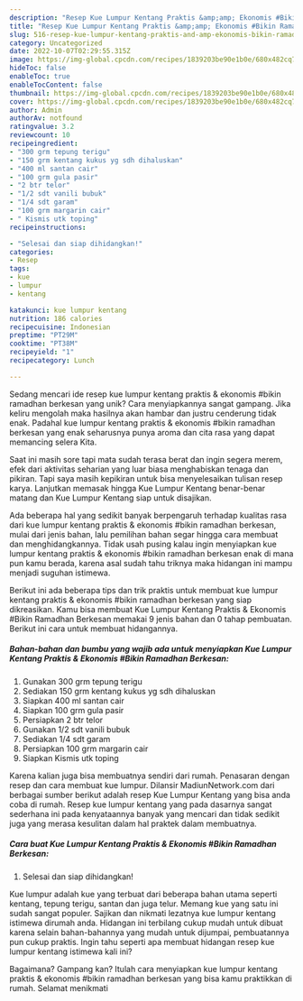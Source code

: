 ```yaml
---
description: "Resep Kue Lumpur Kentang Praktis &amp;amp; Ekonomis #Bikin Ramadhan Berkesan yang Enak"
title: "Resep Kue Lumpur Kentang Praktis &amp;amp; Ekonomis #Bikin Ramadhan Berkesan yang Enak"
slug: 516-resep-kue-lumpur-kentang-praktis-and-amp-ekonomis-bikin-ramadhan-berkesan-yang-enak
category: Uncategorized
date: 2022-10-07T02:29:55.315Z
image: https://img-global.cpcdn.com/recipes/1839203be90e1b0e/680x482cq70/kue-lumpur-kentang-praktis-ekonomis-bikin-ramadhan-berkesan-foto-resep-utama.jpg
hideToc: false
enableToc: true
enableTocContent: false
thumbnail: https://img-global.cpcdn.com/recipes/1839203be90e1b0e/680x482cq70/kue-lumpur-kentang-praktis-ekonomis-bikin-ramadhan-berkesan-foto-resep-utama.jpg
cover: https://img-global.cpcdn.com/recipes/1839203be90e1b0e/680x482cq70/kue-lumpur-kentang-praktis-ekonomis-bikin-ramadhan-berkesan-foto-resep-utama.jpg
author: Admin
authorAv: notfound
ratingvalue: 3.2
reviewcount: 10
recipeingredient:
- "300 grm tepung terigu"
- "150 grm kentang kukus yg sdh dihaluskan"
- "400 ml santan cair"
- "100 grm gula pasir"
- "2 btr telor"
- "1/2 sdt vanili bubuk"
- "1/4 sdt garam"
- "100 grm margarin cair"
- " Kismis utk toping"
recipeinstructions:

- "Selesai dan siap dihidangkan!"
categories:
- Resep
tags:
- kue
- lumpur
- kentang

katakunci: kue lumpur kentang 
nutrition: 186 calories
recipecuisine: Indonesian
preptime: "PT29M"
cooktime: "PT38M"
recipeyield: "1"
recipecategory: Lunch

---
```





Sedang mencari ide resep kue lumpur kentang praktis &amp; ekonomis #bikin ramadhan berkesan yang unik? Cara menyiapkannya sangat gampang. Jika keliru mengolah maka hasilnya akan hambar dan justru cenderung tidak enak. Padahal kue lumpur kentang praktis &amp; ekonomis #bikin ramadhan berkesan yang enak seharusnya punya aroma dan cita rasa yang dapat memancing selera Kita.





Saat ini masih sore tapi mata sudah terasa berat dan ingin segera merem, efek dari aktivitas seharian yang luar biasa menghabiskan tenaga dan pikiran. Tapi saya masih kepikiran untuk bisa menyelesaikan tulisan resep karya. Lanjutkan memasak hingga Kue Lumpur Kentang benar-benar matang dan Kue Lumpur Kentang siap untuk disajikan.

Ada beberapa hal yang sedikit banyak berpengaruh terhadap kualitas rasa dari kue lumpur kentang praktis &amp; ekonomis #bikin ramadhan berkesan, mulai dari jenis bahan, lalu pemilihan bahan segar hingga cara membuat dan menghidangkannya. Tidak usah pusing kalau ingin menyiapkan kue lumpur kentang praktis &amp; ekonomis #bikin ramadhan berkesan enak di mana pun kamu berada, karena asal sudah tahu triknya maka hidangan ini mampu menjadi suguhan istimewa.






Berikut ini ada beberapa tips dan trik praktis untuk membuat kue lumpur kentang praktis &amp; ekonomis #bikin ramadhan berkesan yang siap dikreasikan. Kamu bisa membuat Kue Lumpur Kentang Praktis &amp; Ekonomis #Bikin Ramadhan Berkesan memakai 9 jenis bahan dan 0 tahap pembuatan. Berikut ini cara untuk membuat hidangannya.

<!--inarticleads1-->

##### Bahan-bahan dan bumbu yang wajib ada untuk menyiapkan Kue Lumpur Kentang Praktis &amp; Ekonomis #Bikin Ramadhan Berkesan:

1. Gunakan 300 grm tepung terigu
1. Sediakan 150 grm kentang kukus yg sdh dihaluskan
1. Siapkan 400 ml santan cair
1. Siapkan 100 grm gula pasir
1. Persiapkan 2 btr telor
1. Gunakan 1/2 sdt vanili bubuk
1. Sediakan 1/4 sdt garam
1. Persiapkan 100 grm margarin cair
1. Siapkan  Kismis utk toping


Karena kalian juga bisa membuatnya sendiri dari rumah. Penasaran dengan resep dan cara membuat kue lumpur. Dilansir MadiunNetwork.com dari berbagai sumber berikut adalah resep Kue Lumpur Kentang yang bisa anda coba di rumah. Resep kue lumpur kentang yang pada dasarnya sangat sederhana ini pada kenyataannya banyak yang mencari dan tidak sedikit juga yang merasa kesulitan dalam hal praktek dalam membuatnya. 

<!--inarticleads2-->

##### Cara buat Kue Lumpur Kentang Praktis &amp; Ekonomis #Bikin Ramadhan Berkesan:


1. Selesai dan siap dihidangkan!

Kue lumpur adalah kue yang terbuat dari beberapa bahan utama seperti kentang, tepung terigu, santan dan juga telur. Memang kue yang satu ini sudah sangat populer. Sajikan dan nikmati lezatnya kue lumpur kentang istimewa dirumah anda. Hidangan ini terbilang cukup mudah untuk dibuat karena selain bahan-bahannya yang mudah untuk dijumpai, pembuatannya pun cukup praktis. Ingin tahu seperti apa membuat hidangan resep kue lumpur kentang istimewa kali ini? 

Bagaimana? Gampang kan? Itulah cara menyiapkan kue lumpur kentang praktis &amp; ekonomis #bikin ramadhan berkesan yang bisa kamu praktikkan di rumah. Selamat menikmati
